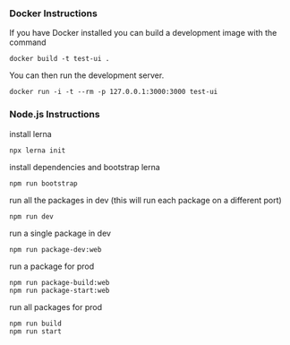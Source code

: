 ### Docker Instructions

If you have Docker installed you can build a development image with the command

    docker build -t test-ui .

You can then run the development server.

    docker run -i -t --rm -p 127.0.0.1:3000:3000 test-ui

### Node.js Instructions

install lerna

```
npx lerna init
```

install dependencies and bootstrap lerna

```
npm run bootstrap
```

run all the packages in dev (this will run each package on a different port)

```
npm run dev
```

run a single package in dev

```
npm run package-dev:web
```

run a package for prod

```
npm run package-build:web
npm run package-start:web
```

run all packages for prod

```
npm run build
npm run start
```
